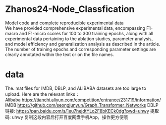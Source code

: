 # Zhanos24-Node_Classfication
Model code and complete reproducible experimental data  
We have provided comprehensive experimental data, encompassing F1-macro and F1-micro scores for 100 to 300 training epochs, along with all experimental data pertaining to the ablation studies, parameter analysis, and model efficiency and generalization analysis as described in the article. The number of training epochs and corresponding parameter settings are clearly annotated within the text or on the file names.  
# data
The. mat files for IMDB, DBLP, and ALIBABA datasets are too large to upload. Here are the relevant links：  
Alibaba https://tianchi.aliyun.com/competition/entrance/231719/information/  
IMDB https://github.com/seongjunyun/Graph_Transformer_Networks
DBLP 链接: https://pan.baidu.com/s/1eu7hejdtYLo2F8bKECk0dg?pwd=uhwy 提取码: uhwy 复制这段内容后打开百度网盘手机App，操作更方便哦
